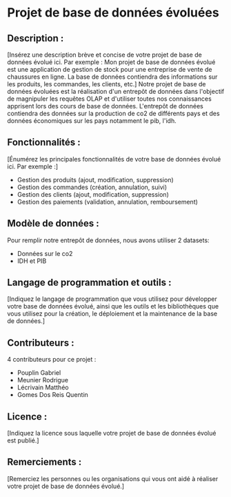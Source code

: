 # Projet de base de données évoluées

## Description :

[Insérez une description brève et concise de votre projet de base de données évolué ici. Par exemple : Mon projet de base de données évolué est une application de gestion de stock pour une entreprise de vente de chaussures en ligne. La base de données contiendra des informations sur les produits, les commandes, les clients, etc.]
Notre projet de base de données évoluées est la réalisation d'un entrepôt de données dans l'objectif de magnipuler les requêtes OLAP et d'utiliser toutes nos connaissances apprisent lors des cours de base de données. L'entrepôt de données contiendra des données sur la production de co2 de différents pays et des données économiques sur les pays notamment le pib, l'idh.

## Fonctionnalités :

[Énumérez les principales fonctionnalités de votre base de données évolué ici. Par exemple :]

- Gestion des produits (ajout, modification, suppression)
- Gestion des commandes (création, annulation, suivi)
- Gestion des clients (ajout, modification, suppression)
- Gestion des paiements (validation, annulation, remboursement)

## Modèle de données :

Pour remplir notre entrepôt de données, nous avons utiliser 2 datasets:
* Données sur le co2
* IDH et PIB

## Langage de programmation et outils :

[Indiquez le langage de programmation que vous utilisez pour développer votre base de données évolué, ainsi que les outils et les bibliothèques que vous utilisez pour la création, le déploiement et la maintenance de la base de données.]

## Contributeurs :

4 contributeurs pour ce projet :
* Pouplin Gabriel
* Meunier Rodrigue
* Lécrivain Matthéo
* Gomes Dos Reis Quentin

## Licence :

[Indiquez la licence sous laquelle votre projet de base de données évolué est publié.]

## Remerciements :

[Remerciez les personnes ou les organisations qui vous ont aidé à réaliser votre projet de base de données évolué.]
